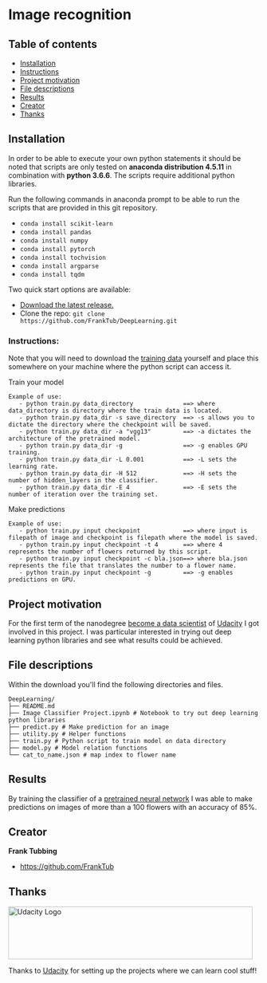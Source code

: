 # Image recognition

## Table of contents

- [Installation](#installation)
- [Instructions](#instructions)
- [Project motivation](#project-motivation)
- [File descriptions](#file-descriptions)
- [Results](#results)
- [Creator](#creator)
- [Thanks](#thanks)


## Installation

In order to be able to execute your own python statements it should be noted that scripts are only tested on **anaconda distribution 4.5.11** in combination with **python 3.6.6**. The scripts require additional python libraries.

Run the following commands in anaconda prompt to be able to run the scripts that are provided in this git repository.
- `conda install scikit-learn`
- `conda install pandas`
- `conda install numpy`
- `conda install pytorch`
- `conda install tochvision`
- `conda install argparse`
- `conda install tqdm `

Two quick start options are available:
- [Download the latest release.](https://github.com/FrankTub/DeepLearning/zipball/master/)
- Clone the repo: `git clone https://github.com/FrankTub/DeepLearning.git`

### Instructions:
Note that you will need to download the [training data](http://www.robots.ox.ac.uk/~vgg/data/flowers/102/) yourself and place this somewhere on your machine where the python script can access it.

Train your model
```text
Example of use:
   - python train.py data_directory              ==> where data_directory is directory where the train data is located.
   - python train.py data_dir -s save_directory  ==> -s allows you to dictate the directory where the checkpoint will be saved.
   - python train.py data_dir -a "vgg13"         ==> -a dictates the architecture of the pretrained model.
   - python train.py data_dir -g                 ==> -g enables GPU training.
   - python train.py data_dir -L 0.001           ==> -L sets the learning rate.
   - python train.py data_dir -H 512             ==> -H sets the number of hidden_layers in the classifier.
   - python train.py data_dir -E 4               ==> -E sets the number of iteration over the training set.
```
Make predictions
```text
Example of use:
   - python train.py input checkpoint            ==> where input is filepath of image and checkpoint is filepath where the model is saved.
   - python train.py input checkpoint -t 4       ==> where 4 represents the number of flowers returned by this script.
   - python train.py input checkpoint -c bla.json==> where bla.json represents the file that translates the number to a flower name.
   - python train.py input checkpoint -g         ==> -g enables predictions on GPU.
```
## Project motivation
For the first term of the nanodegree [become a data scientist](https://eu.udacity.com/course/data-scientist-nanodegree--nd025) of [Udacity](https://eu.udacity.com/) I got involved in this project. I was particular interested in trying out deep learning python libraries and see what results could be achieved.  

## File descriptions

Within the download you'll find the following directories and files.

```text
DeepLearning/
├── README.md
├── Image Classifier Project.ipynb # Notebook to try out deep learning python libraries
├── predict.py # Make prediction for an image
├── utility.py # Helper functions
├── train.py # Python script to train model on data directory
├── model.py # Model relation functions
└── cat_to_name.json # map index to flower name
```

## Results
By training the classifier of a [pretrained neural network](https://pytorch.org/docs/stable/torchvision/models.html) I was able to make predictions on images of more than a 100 flowers with an accuracy of 85%.

## Creator

**Frank Tubbing**

- <https://github.com/FrankTub>


## Thanks

<a href="https://eu.udacity.com/">
  <img src="https://eu.udacity.com/assets/iridium/images/core/header/udacity-wordmark.svg" alt="Udacity Logo" width="490" height="106">
</a>

Thanks to [Udacity](https://eu.udacity.com/) for setting up the projects where we can learn cool stuff!
